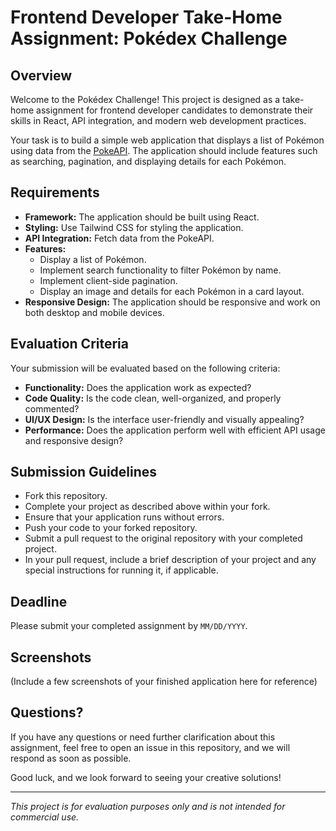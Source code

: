 # Frontend Developer Take-Home Assignment: Pokédex Challenge

## Overview

Welcome to the Pokédex Challenge! This project is designed as a take-home assignment for frontend developer candidates to demonstrate their skills in React, API integration, and modern web development practices.

Your task is to build a simple web application that displays a list of Pokémon using data from the [PokeAPI](https://pokeapi.co). The application should include features such as searching, pagination, and displaying details for each Pokémon.

## Requirements

- **Framework:** The application should be built using React.
- **Styling:** Use Tailwind CSS for styling the application.
- **API Integration:** Fetch data from the PokeAPI.
- **Features:**
  - Display a list of Pokémon.
  - Implement search functionality to filter Pokémon by name.
  - Implement client-side pagination.
  - Display an image and details for each Pokémon in a card layout.
- **Responsive Design:** The application should be responsive and work on both desktop and mobile devices.

## Evaluation Criteria

Your submission will be evaluated based on the following criteria:

- **Functionality:** Does the application work as expected?
- **Code Quality:** Is the code clean, well-organized, and properly commented?
- **UI/UX Design:** Is the interface user-friendly and visually appealing?
- **Performance:** Does the application perform well with efficient API usage and responsive design?

## Submission Guidelines

- Fork this repository.
- Complete your project as described above within your fork.
- Ensure that your application runs without errors.
- Push your code to your forked repository.
- Submit a pull request to the original repository with your completed project.
- In your pull request, include a brief description of your project and any special instructions for running it, if applicable.

## Deadline

Please submit your completed assignment by `MM/DD/YYYY`.

## Screenshots

(Include a few screenshots of your finished application here for reference)

## Questions?

If you have any questions or need further clarification about this assignment, feel free to open an issue in this repository, and we will respond as soon as possible.

Good luck, and we look forward to seeing your creative solutions!

---

*This project is for evaluation purposes only and is not intended for commercial use.*
